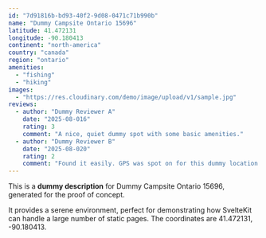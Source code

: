 ```yaml
---
id: "7d91816b-bd93-40f2-9d08-0471c71b990b"
name: "Dummy Campsite Ontario 15696"
latitude: 41.472131
longitude: -90.180413
continent: "north-america"
country: "canada"
region: "ontario"
amenities:
  - "fishing"
  - "hiking"
images:
  - "https://res.cloudinary.com/demo/image/upload/v1/sample.jpg"
reviews:
  - author: "Dummy Reviewer A"
    date: "2025-08-016"
    rating: 3
    comment: "A nice, quiet dummy spot with some basic amenities."
  - author: "Dummy Reviewer B"
    date: "2025-08-020"
    rating: 2
    comment: "Found it easily. GPS was spot on for this dummy location."
---
```


This is a **dummy description** for Dummy Campsite Ontario 15696, generated for the proof of concept.

It provides a serene environment, perfect for demonstrating how SvelteKit can handle a large number of static pages. The coordinates are 41.472131, -90.180413.
